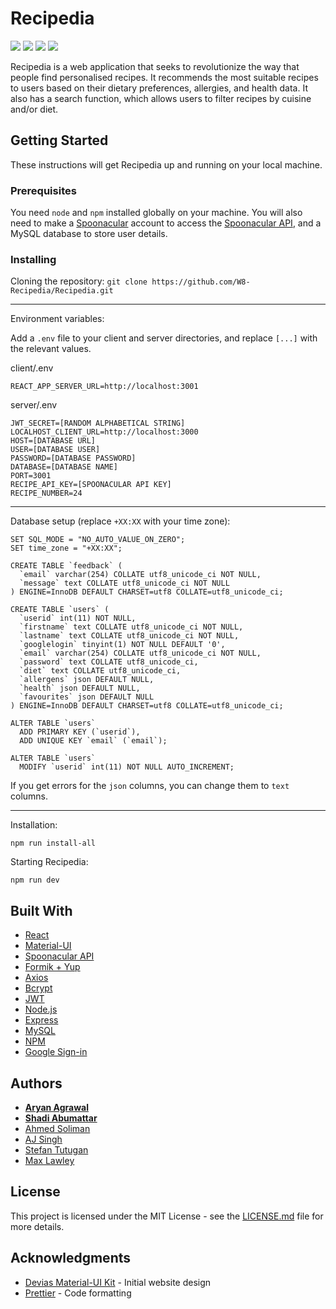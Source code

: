 # Recipedia
<p>
<img src="https://img.shields.io/github/license/W8-Recipedia/Recipedia" />
<img src="https://img.shields.io/snyk/vulnerabilities/github/W8-Recipedia/Recipedia" />
<img src="https://img.shields.io/github/repo-size/W8-Recipedia/Recipedia" />
<img src="https://img.shields.io/netlify/f95d5909-051d-4a94-ad17-4f8c86c80fc1" />
</p>

Recipedia is a web application that seeks to revolutionize the way that people find personalised recipes. It recommends the most suitable recipes to users based on their dietary preferences, allergies, and health data. It also has a search function, which allows users to filter recipes by cuisine and/or diet.

## Getting Started

These instructions will get Recipedia up and running on your local machine.

### Prerequisites

You need `node` and `npm` installed globally on your machine. You will also need to make a [Spoonacular](https://spoonacular.com/food-api/console#Dashboard) account to access the [Spoonacular API](https://spoonacular.com/food-api), and a MySQL database to store user details.

### Installing

Cloning the repository:
`git clone https://github.com/W8-Recipedia/Recipedia.git`

---

Environment variables:

Add a `.env` file to your client and server directories, and replace `[...]` with the relevant values.

client/.env

```
REACT_APP_SERVER_URL=http://localhost:3001
```

server/.env

```
JWT_SECRET=[RANDOM ALPHABETICAL STRING]
LOCALHOST_CLIENT_URL=http://localhost:3000
HOST=[DATABASE URL]
USER=[DATABASE USER]
PASSWORD=[DATABASE PASSWORD]
DATABASE=[DATABASE NAME]
PORT=3001
RECIPE_API_KEY=[SPOONACULAR API KEY]
RECIPE_NUMBER=24
```

---

Database setup (replace `+XX:XX` with your time zone):

```
SET SQL_MODE = "NO_AUTO_VALUE_ON_ZERO";
SET time_zone = "+XX:XX";

CREATE TABLE `feedback` (
  `email` varchar(254) COLLATE utf8_unicode_ci NOT NULL,
  `message` text COLLATE utf8_unicode_ci NOT NULL
) ENGINE=InnoDB DEFAULT CHARSET=utf8 COLLATE=utf8_unicode_ci;

CREATE TABLE `users` (
  `userid` int(11) NOT NULL,
  `firstname` text COLLATE utf8_unicode_ci NOT NULL,
  `lastname` text COLLATE utf8_unicode_ci NOT NULL,
  `googlelogin` tinyint(1) NOT NULL DEFAULT '0',
  `email` varchar(254) COLLATE utf8_unicode_ci NOT NULL,
  `password` text COLLATE utf8_unicode_ci,
  `diet` text COLLATE utf8_unicode_ci,
  `allergens` json DEFAULT NULL,
  `health` json DEFAULT NULL,
  `favourites` json DEFAULT NULL
) ENGINE=InnoDB DEFAULT CHARSET=utf8 COLLATE=utf8_unicode_ci;

ALTER TABLE `users`
  ADD PRIMARY KEY (`userid`),
  ADD UNIQUE KEY `email` (`email`);

ALTER TABLE `users`
  MODIFY `userid` int(11) NOT NULL AUTO_INCREMENT;
```

If you get errors for the `json` columns, you can change them to `text` columns.

---

Installation:

`npm run install-all`

Starting Recipedia:

`npm run dev`

## Built With

- [React](https://reactjs.org/)
- [Material-UI](https://material-ui.com/)
- [Spoonacular API](https://spoonacular.com/food-api)
- [Formik + Yup](https://formik.org/)
- [Axios](https://www.npmjs.com/package/axios)
- [Bcrypt](https://www.npmjs.com/package/bcrypt)
- [JWT](https://jwt.io/)
- [Node.js](https://nodejs.org/)
- [Express](https://expressjs.com/)
- [MySQL](https://www.mysql.com/)
- [NPM](https://www.npmjs.com/)
- [Google Sign-in](https://developers.google.com/identity/sign-in/web)

## Authors

- **[Aryan Agrawal](https://github.com/ary4n99)**
- **[Shadi Abumattar](https://github.com/AbumattarSA)**
- [Ahmed Soliman](https://github.com/LEGENDSOLI)
- [AJ Singh](https://github.com/asjsingh)
- [Stefan Tutugan](https://github.com/tutugan)
- [Max Lawley](https://github.com/lawleymax)

## License

This project is licensed under the MIT License - see the [LICENSE.md](LICENSE.md) file for more details.

## Acknowledgments

- [Devias Material-UI Kit](https://github.com/devias-io/material-kit-react/) - Initial website design
- [Prettier](https://prettier.io/) - Code formatting
